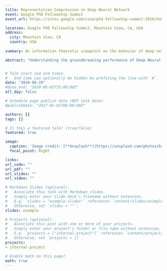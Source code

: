 ```yaml
---
title: Representation Compression in Deep Neural Network
event: Google PhD Fellowship Summit
event_url: https://sites.google.com/view/phd-fellowship-summit-2018/home?authuser=0

location: Google PhD Fellowship Summit, Mountain View, CA, USA
address:
  city: Mountain View, CA
  country: USA
  
summary: An information theoretic viewpoint on the behavior of deep networks optimization processes and their generalization abilities by the information plane and how compression can help.

abstract: "Understanding the groundbreaking performance of Deep Neural Networks is one of the greatest challenges to the scientific community today. In this work, we introduce an information theoretic viewpoint on the behavior of deep networks optimization processes and their generalization abilities. By studying the Information Plane, the plane of the mutual information between the input variable and the desired label, for each hidden layer. Specifically, we show that the training of the network is characterized by a rapid increase in the mutual information (MI) between the layers and the target label, followed by a longer decrease in the MI between the layers and the input variable. Further, we explicitly show that these two fundamental information-theoretic quantities correspond to the generalization error of the network, as a result of introducing a new generalization bound that is exponential in the representation compression. The analysis focuses on typical patterns of large-scale problems. For this purpose, we introduce a novel analytic bound on the mutual information between consecutive layers in the network. An important consequence of our analysis is a super-linear boost in training time with the number of non-degenerate hidden layers, demonstrating the computational benefit of the hidden layers."


# Talk start and end times.
#   End time can optionally be hidden by prefixing the line with `#`.
date: "2018-08-29"
#date_end: "2030-06-01T15:00:00Z"
all_day: false

# Schedule page publish date (NOT talk date).
#publishDate: "2017-01-01T00:00:00Z"

authors: []
tags: []

# Is this a featured talk? (true/false)
featured: true

image:
  caption: 'Image credit: [**Unsplash**](https://unsplash.com/photos/bzdhc5b3Bxs)'
  focal_point: Right

links:
url_code: ""
url_pdf: ""
url_slides: ""
url_video: ""

# Markdown Slides (optional).
#   Associate this talk with Markdown slides.
#   Simply enter your slide deck's filename without extension.
#   E.g. `slides = "example-slides"` references `content/slides/example-slides.md`.
#   Otherwise, set `slides = ""`.
slides: example

# Projects (optional).
#   Associate this post with one or more of your projects.
#   Simply enter your project's folder or file name without extension.
#   E.g. `projects = ["internal-project"]` references `content/project/deep-learning/index.md`.
#   Otherwise, set `projects = []`.
projects:
- internal-project

# Enable math on this page?
math: true
---
```

